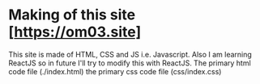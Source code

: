 # Making of this site [https://om03.site] 

This site is made of HTML, CSS and JS i.e. Javascript. Also I am learning ReactJS so in future I'll try to modify this with ReactJS.
The primary html code file (./index.html)
the primary css code file (css/index.css)
